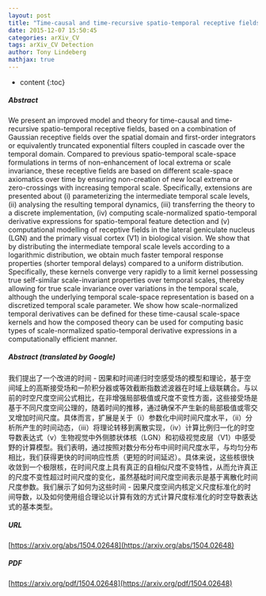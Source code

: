 ```yaml
---
layout: post
title: "Time-causal and time-recursive spatio-temporal receptive fields"
date: 2015-12-07 15:50:45
categories: arXiv_CV
tags: arXiv_CV Detection
author: Tony Lindeberg
mathjax: true
---
```


* content
{:toc}

##### Abstract
We present an improved model and theory for time-causal and time-recursive spatio-temporal receptive fields, based on a combination of Gaussian receptive fields over the spatial domain and first-order integrators or equivalently truncated exponential filters coupled in cascade over the temporal domain. Compared to previous spatio-temporal scale-space formulations in terms of non-enhancement of local extrema or scale invariance, these receptive fields are based on different scale-space axiomatics over time by ensuring non-creation of new local extrema or zero-crossings with increasing temporal scale. Specifically, extensions are presented about (i) parameterizing the intermediate temporal scale levels, (ii) analysing the resulting temporal dynamics, (iii) transferring the theory to a discrete implementation, (iv) computing scale-normalized spatio-temporal derivative expressions for spatio-temporal feature detection and (v) computational modelling of receptive fields in the lateral geniculate nucleus (LGN) and the primary visual cortex (V1) in biological vision. We show that by distributing the intermediate temporal scale levels according to a logarithmic distribution, we obtain much faster temporal response properties (shorter temporal delays) compared to a uniform distribution. Specifically, these kernels converge very rapidly to a limit kernel possessing true self-similar scale-invariant properties over temporal scales, thereby allowing for true scale invariance over variations in the temporal scale, although the underlying temporal scale-space representation is based on a discretized temporal scale parameter. We show how scale-normalized temporal derivatives can be defined for these time-causal scale-space kernels and how the composed theory can be used for computing basic types of scale-normalized spatio-temporal derivative expressions in a computationally efficient manner.

##### Abstract (translated by Google)
我们提出了一个改进的时间 - 因果和时间递归时空感受场的模型和理论，基于空间域上的高斯接受场和一阶积分器或等效截断指数滤波器在时域上级联耦合。与以前的时空尺度空间公式相比，在非增强局部极值或尺度不变性方面，这些接受场是基于不同尺度空间公理的，随着时间的推移，通过确保不产生新的局部极值或零交叉增加时间尺度。具体而言，扩展是关于（i）参数化中间时间尺度水平，（ii）分析所产生的时间动态，（iii）将理论转移到离散实现，（iv）计算比例归一化的时空导数表达式（v）生物视觉中外侧膝状体核（LGN）和初级视觉皮层（V1）中感受野的计算模型。我们表明，通过按照对数分布分布中间时间尺度水平，与均匀分布相比，我们获得更快的时间响应性质（更短的时间延迟）。具体来说，这些核很快收敛到一个极限核，在时间尺度上具有真正的自相似尺度不变特性，从而允许真正的尺度不变性超过时间尺度的变化，虽然基础时间尺度空间表示是基于离散化时间尺度参数。我们展示了如何为这些时间 - 因果尺度空间内核定义尺度标准化的时间导数，以及如何使用组合理论以计算有效的方式计算尺度标准化的时空导数表达式的基本类型。

##### URL
[https://arxiv.org/abs/1504.02648](https://arxiv.org/abs/1504.02648)

##### PDF
[https://arxiv.org/pdf/1504.02648](https://arxiv.org/pdf/1504.02648)

